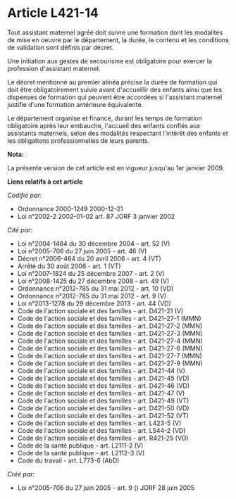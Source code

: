 # Article L421-14

Tout assistant maternel agréé doit suivre une formation dont les modalités de mise en oeuvre par le département, la durée, le
contenu et les conditions de validation sont définis par décret.

Une initiation aux gestes de secourisme est obligatoire pour exercer la profession d'assistant maternel.

Le décret mentionné au premier alinéa précise la durée de formation qui doit être obligatoirement suivie avant d'accueillir
des enfants ainsi que les dispenses de formation qui peuvent être accordées si l'assistant maternel justifie d'une formation
antérieure équivalente.

Le département organise et finance, durant les temps de formation obligatoire après leur embauche, l'accueil des enfants
confiés aux assistants maternels, selon des modalités respectant l'intérêt des enfants et les obligations professionnelles de
leurs parents.

**Nota:**

La présente version de cet article est en vigueur jusqu'au 1er janvier 2009.

**Liens relatifs à cet article**

_Codifié par_:

  - Ordonnance 2000-1249 2000-12-21
  - Loi n°2002-2 2002-01-02 art. 87 JORF 3 janvier 2002

_Cité par_:

  - Loi n°2004-1484 du 30 décembre 2004 - art. 52 (V)
  - Loi n°2005-706 du 27 juin 2005 - art. 46 (V)
  - Décret n°2006-464 du 20 avril 2006 - art. 4 (VT)
  - Arrêté du 30 août 2006 - art. 1 (VT)
  - Loi n°2007-1824 du 25 décembre 2007 - art. 2 (V)
  - Loi n°2008-1425 du 27 décembre 2008 - art. 49 (V)
  - Ordonnance n°2012-785 du 31 mai 2012 - art. 10 (VD)
  - Ordonnance n°2012-785 du 31 mai 2012 - art. 9 (V)
  - Loi n°2013-1278 du 29 décembre 2013 - art. 44 (VD)
  - Code de l'action sociale et des familles - art. D421-21 (V)
  - Code de l'action sociale et des familles - art. D421-27-1 (MMN)
  - Code de l'action sociale et des familles - art. D421-27-2 (MMN)
  - Code de l'action sociale et des familles - art. D421-27-3 (MMN)
  - Code de l'action sociale et des familles - art. D421-27-4 (MMN)
  - Code de l'action sociale et des familles - art. D421-27-6 (MMN)
  - Code de l'action sociale et des familles - art. D421-27-7 (MMN)
  - Code de l'action sociale et des familles - art. D421-27-9 (MMN)
  - Code de l'action sociale et des familles - art. D421-44 (V)
  - Code de l'action sociale et des familles - art. D421-45 (VD)
  - Code de l'action sociale et des familles - art. D421-46 (VD)
  - Code de l'action sociale et des familles - art. D421-47 (V)
  - Code de l'action sociale et des familles - art. D421-49 (VT)
  - Code de l'action sociale et des familles - art. D421-50 (VD)
  - Code de l'action sociale et des familles - art. D421-52 (VT)
  - Code de l'action sociale et des familles - art. L423-5 (V)
  - Code de l'action sociale et des familles - art. L544-2 (VD)
  - Code de l'action sociale et des familles - art. R421-25 (VD)
  - Code de la santé publique - art. L2111-2 (V)
  - Code de la santé publique - art. L2112-3 (V)
  - Code du travail - art. L773-6 (AbD)

_Créé par_:

  - Loi n°2005-706 du 27 juin 2005 - art. 9 () JORF 28 juin 2005

